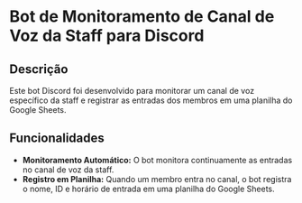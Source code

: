 # Bot de Monitoramento de Canal de Voz da Staff para Discord

## Descrição

Este bot Discord foi desenvolvido para monitorar um canal de voz específico da staff e registrar as entradas dos membros em uma planilha do Google Sheets.

## Funcionalidades

* **Monitoramento Automático:** O bot monitora continuamente as entradas no canal de voz da staff.
* **Registro em Planilha:** Quando um membro entra no canal, o bot registra o nome, ID e horário de entrada em uma planilha do Google Sheets.


